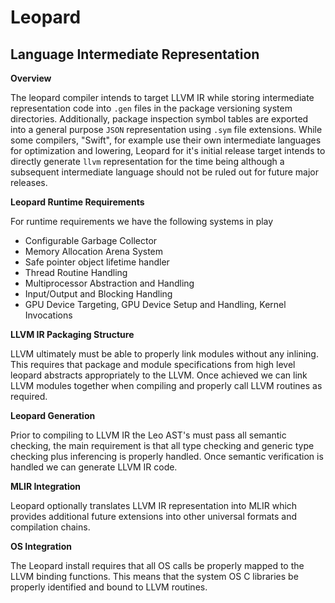 # Leopard

## Language Intermediate Representation


**Overview**

The leopard compiler intends to target LLVM IR while storing intermediate representation code into `.gen` files in the package versioning system directories. Additionally, package inspection symbol tables are exported into a general purpose `JSON` representation using `.sym` file extensions. While some compilers, "Swift", for example use their own intermediate languages for optimization and lowering, Leopard for it's initial release target intends to directly generate `llvm` representation for the time being although a subsequent intermediate language should not be ruled out for future major releases.


**Leopard Runtime Requirements**

For runtime requirements we have the following systems in play

- Configurable Garbage Collector
- Memory Allocation Arena System
- Safe pointer object lifetime handler
- Thread Routine Handling
- Multiprocessor Abstraction and Handling
- Input/Output and Blocking Handling
- GPU Device Targeting, GPU Device Setup and Handling, Kernel Invocations


**LLVM IR Packaging Structure**

LLVM ultimately must be able to properly link modules without any inlining. This requires that package and module specifications from high level leopard abstracts appropriately to the LLVM. Once achieved we can link LLVM modules together when compiling and properly call LLVM routines as required.

**Leopard Generation**

Prior to compiling to LLVM IR the Leo AST's must pass all semantic checking, the main requirement is that all type checking and generic type checking plus inferencing is properly handled. Once semantic verification is handled we can generate LLVM IR code.


**MLIR Integration**

Leopard optionally translates LLVM IR representation into MLIR which provides additional future extensions into other universal formats and compilation chains.

**OS Integration**

The Leopard install requires that all OS calls be properly mapped to the LLVM binding functions. This means that the system OS C libraries be properly identified and bound to LLVM routines.




